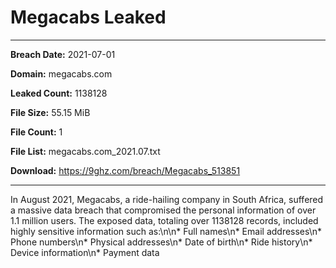 # Megacabs Leaked

------------
**Breach Date:** 2021-07-01

**Domain:** megacabs.com

**Leaked Count:** 1138128

**File Size:** 55.15 MiB

**File Count:** 1

**File List:** megacabs.com_2021.07.txt

**Download:** https://9ghz.com/breach/Megacabs_513851

------------
In August 2021, Megacabs, a ride-hailing company in South Africa, suffered a massive data breach that compromised the personal information of over 1.1 million users. The exposed data, totaling over 1138128 records, included highly sensitive information such as:\n\n* Full names\n* Email addresses\n* Phone numbers\n* Physical addresses\n* Date of birth\n* Ride history\n* Device information\n* Payment data
